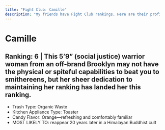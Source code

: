 ```yaml
---
title: "Fight Club: Camille"
description: "My friends have Fight Club rankings. Here are their profiles."
---
```


# Camille
## Ranking: 6  |  This 5’9” (social justice) warrior woman from an off-brand Brooklyn may not have the physical or spiteful capabilities to beat you to smithereens, but her sheer dedication to maintaining her ranking has landed her this ranking. 
-	Trash Type: Organic Waste
-	Kitchen Appliance Type: Toaster
-	Candy Flavor: Orange—refreshing and comfortably familiar 
-	MOST LIKELY TO: reappear 20 years later in a Himalayan Buddhist cult
